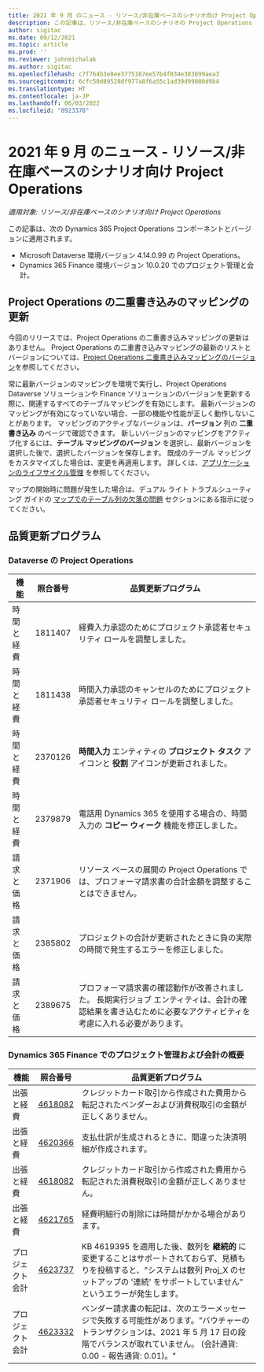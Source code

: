 ```yaml
---
title: 2021 年 9 月 のニュース - リソース/非在庫ベースのシナリオ向け Project Operations
description: この記事は、リソース/非在庫ベースのシナリオの Project Operations の 2021 年 9 月リリースで利用可能な品質更新に関する情報を提供します。
author: sigitac
ms.date: 09/12/2021
ms.topic: article
ms.prod: ''
ms.reviewer: johnmichalak
ms.author: sigitac
ms.openlocfilehash: c7f764b3e8ee3775167ee57b4f034e383899aea3
ms.sourcegitcommit: 6cfc50d89528df977a8f6a55c1ad39d99800d9b4
ms.translationtype: HT
ms.contentlocale: ja-JP
ms.lasthandoff: 06/03/2022
ms.locfileid: "8923378"
---
```

# <a name="whats-new-september-2021---project-operations-for-resourcenon-stocked-based-scenarios"></a>2021 年 9 月 のニュース - リソース/非在庫ベースのシナリオ向け Project Operations

*適用対象: リソース/非在庫ベースのシナリオ向け Project Operations*

この記事は、次の Dynamics 365 Project Operations コンポーネントとバージョンに適用されます。

   - Microsoft Dataverse 環境バージョン 4.14.0.99 の Project Operations。
   - Dynamics 365 Finance 環境バージョン 10.0.20 でのプロジェクト管理と会計。

## <a name="project-operations-dual-write-maps-updates"></a>Project Operations の二重書き込みのマッピングの更新

今回のリリースでは、Project Operations の二重書き込みマッピングの更新はありません。 Project Operations の二重書き込みマッピングの最新のリストとバージョンについては、[Project Operations 二重書き込みマッピングのバージョン](../environment/resource-dual-write-maps.md)を参照してください。

常に最新バージョンのマッピングを環境で実行し、Project Operations Dataverse ソリューションや Finance ソリューションのバージョンを更新する際に、関連するすべてのテーブルマッピングを有効にします。 最新バージョンのマッピングが有効になっていない場合、一部の機能や性能が正しく動作しないことがあります。 マッピングのアクティブなバージョンは、**バージョン** 列の **二重書き込み** のページで確認できます。 新しいバージョンのマッピングをアクティブ化するには、**テーブル マッピングのバージョン** を選択し、最新バージョンを選択した後で、選択したバージョンを保存します。 既成のテーブル マッピングをカスタマイズした場合は、変更を再適用します。 詳しくは、[アプリケーションのライフサイクル管理](/dynamics365/fin-ops-core/dev-itpro/data-entities/dual-write/app-lifecycle-management) を参照してください。

マップの開始時に問題が発生した場合は、デュアル ライト トラブルシューティング ガイドの [マップでのテーブル列の欠落の問題](/dynamics365/fin-ops-core/dev-itpro/data-entities/dual-write/dual-write-troubleshooting-finops-upgrades#missing-table-columns-issue-on-maps) セクションにある指示に従ってください。

## <a name="quality-updates"></a>品質更新プログラム

### <a name="project-operations-on-dataverse"></a>Dataverse の Project Operations

| **機能** | **照合番号** | **品質更新プログラム** |
| --- | --- | --- |
| 時間と経費 | 1811407 | 経費入力承認のためにプロジェクト承認者セキュリティ ロールを調整しました。 |
| 時間と経費 | 1811438 | 時間入力承認のキャンセルのためにプロジェクト承認者セキュリティ ロールを調整しました。 |
| 時間と経費 | 2370126 | **時間入力** エンティティの **プロジェクト タスク** アイコンと **役割** アイコンが更新されました。 |
| 時間と経費 | 2379879 | 電話用 Dynamics 365 を使用する場合の、時間入力の **コピー ウィーク** 機能を修正しました。 |
| 請求と価格 | 2371906 | リソース ベースの展開の Project Operations では、プロフォーマ請求書の合計金額を調整することはできません。 |
| 請求と価格 | 2385802 | プロジェクトの合計が更新されたときに負の実際の時間で発生するエラーを修正しました。 |
| 請求と価格 | 2389675 | プロフォーマ請求書の確認動作が改善されました。 長期実行ジョブ エンティティは、会計の確認結果を書き込むために必要なアクティビティを考慮に入れる必要があります。 |

### <a name="project-management-and-accounting-in-dynamics-365-finance"></a>Dynamics 365 Finance でのプロジェクト管理および会計の概要

| 機能 | 照合番号 | 品質更新プログラム |
| --- | --- | --- |
| 出張と経費 | [4618082](https://fix.lcs.dynamics.com/Issue/Details?kb=4618082&amp;bugId=583101&amp;dbType=3&amp;qc=9c85ac8ca1e5e9cd07fac9e9aa2cb0914724e28b86ad3339dacf7741f554c605) | クレジットカード取引から作成された費用から転記されたベンダーおよび消費税取引の金額が正しくありません。 |
| 出張と経費 | [4620366](https://fix.lcs.dynamics.com/Issue/Details?kb=4620366&amp;bugId=579485&amp;dbType=3&amp;qc=e864789bd95505ea624c537d585bf113c2de60b97c88439d44693dbd85aa8e92) | 支払仕訳が生成されるときに、間違った決済明細が作成されます。 |
| 出張と経費 | [4618082](https://fix.lcs.dynamics.com/Issue/Details?kb=4618082&amp;bugId=583101&amp;dbType=3&amp;qc=9c85ac8ca1e5e9cd07fac9e9aa2cb0914724e28b86ad3339dacf7741f554c605) | クレジットカード取引から作成された費用から転記された消費税取引の金額が正しくありません。 |
| 出張と経費 | [4621765](https://fix.lcs.dynamics.com/Issue/Details?kb=4621765&amp;bugId=587306&amp;dbType=3&amp;qc=6fbfad0123d4e95eaf8d5a5a2f6c354577c991b7905c852ab02d1f94e728a876) | 経費明細行の削除には時間がかかる場合があります。 |
| プロジェクト会計 | [4623737](https://fix.lcs.dynamics.com/Issue/Details?kb=4623737&amp;bugId=598109&amp;dbType=3&amp;qc=4101fc5865201e21815299f2ff11ae46d5d5370510868df86c25ee09a8ca1a0c) | KB 4619395 を適用した後、数列を **継続的** に変更することはサポートされておらず、見積もりを投稿すると、"システムは数列 Proj_X のセットアップの '連続' をサポートしていません" というエラーが発生します。 |
| プロジェクト会計 | [4623332](https://fix.lcs.dynamics.com/Issue/Details?kb=4623332&amp;bugId=586034&amp;dbType=3&amp;qc=2f64bb1977c4a9c9dd2ce9de7e72230b86eca14b6295c5bbfb614ea97ad81caf) | ベンダー請求書の転記は、次のエラーメッセージで失敗する可能性があります。"バウチャーのトランザクションは、2021 年 5 月 17 日の段階でバランスが取れていません。 (会計通貨: 0.00 - 報告通貨: 0.01)。" |

